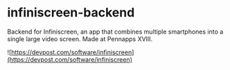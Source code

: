 # infiniscreen-backend
Backend for Infiniscreen, an app that combines multiple smartphones into a single large video screen. Made at Pennapps XVIII.

![https://devpost.com/software/infiniscreen](https://devpost.com/software/infiniscreen)
